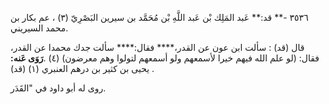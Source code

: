 ٣٥٣٦ -** قد:** عَبد المَلِك بْن عَبد اللَّهِ بْن مُحَمَّد بن سيرين البَصْرِيّ (٣) ، عم بكار بن محمد السيريني.

قال (قد) : سألت ابن عون عن القدر،**** فقال:**** سألت جدك محمدا عن القدر، فقال: (لو علم الله فيهم خيرا لأسمعهم ولو أسمعهم لتولوا وهم معرضون) (٤) .**رَوَى عَنه:** يحيى بن كثير بن درهم العنبري (١) (قد) .

روى له أبو داود في "القَدَر.